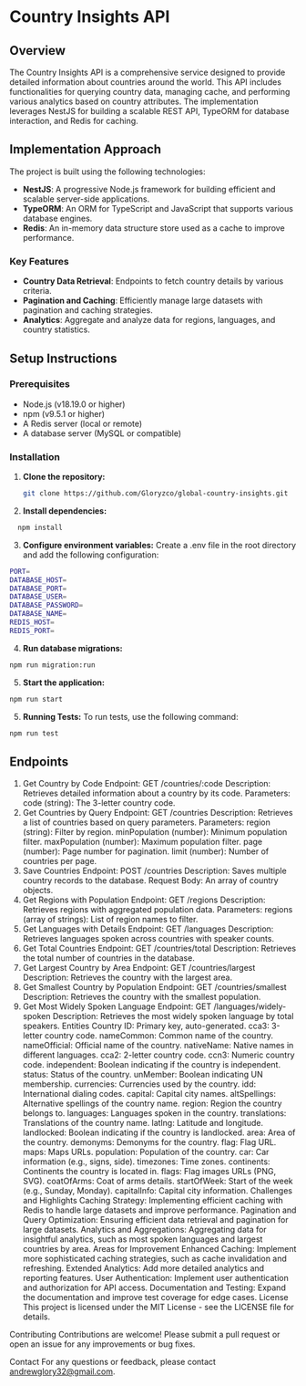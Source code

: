 # Country Insights API

## Overview

The Country Insights API is a comprehensive service designed to provide detailed information about countries around the world. This API includes functionalities for querying country data, managing cache, and performing various analytics based on country attributes. The implementation leverages NestJS for building a scalable REST API, TypeORM for database interaction, and Redis for caching.

## Implementation Approach

The project is built using the following technologies:

- **NestJS**: A progressive Node.js framework for building efficient and scalable server-side applications.
- **TypeORM**: An ORM for TypeScript and JavaScript that supports various database engines.
- **Redis**: An in-memory data structure store used as a cache to improve performance.

### Key Features

- **Country Data Retrieval**: Endpoints to fetch country details by various criteria.
- **Pagination and Caching**: Efficiently manage large datasets with pagination and caching strategies.
- **Analytics**: Aggregate and analyze data for regions, languages, and country statistics.

## Setup Instructions

### Prerequisites

- Node.js (v18.19.0 or higher)
- npm (v9.5.1 or higher)
- A Redis server (local or remote)
- A database server (MySQL or compatible)

### Installation

1. **Clone the repository:**

   ```bash
   git clone https://github.com/Gloryzco/global-country-insights.git
   ```

2. **Install dependencies:**
```bash
  npm install
```

3. **Configure environment variables:**
Create a .env file in the root directory and add the following configuration:
```bash
PORT=
DATABASE_HOST=
DATABASE_PORT=
DATABASE_USER=
DATABASE_PASSWORD=
DATABASE_NAME=
REDIS_HOST=
REDIS_PORT=
```

4. **Run database migrations:**
```bash
npm run migration:run
```

5. **Start the application:**
```bash
npm run start
```

5. **Running Tests:**
To run tests, use the following command:
```bash
npm run test
```

## Endpoints

1. Get Country by Code
   Endpoint: GET /countries/:code
   Description: Retrieves detailed information about a country by its code.
   Parameters:
   code (string): The 3-letter country code.
2. Get Countries by Query
   Endpoint: GET /countries
   Description: Retrieves a list of countries based on query parameters.
   Parameters:
   region (string): Filter by region.
   minPopulation (number): Minimum population filter.
   maxPopulation (number): Maximum population filter.
   page (number): Page number for pagination.
   limit (number): Number of countries per page.
3. Save Countries
   Endpoint: POST /countries
   Description: Saves multiple country records to the database.
   Request Body:
   An array of country objects.
4. Get Regions with Population
   Endpoint: GET /regions
   Description: Retrieves regions with aggregated population data.
   Parameters:
   regions (array of strings): List of region names to filter.
5. Get Languages with Details
   Endpoint: GET /languages
   Description: Retrieves languages spoken across countries with speaker counts.
6. Get Total Countries
   Endpoint: GET /countries/total
   Description: Retrieves the total number of countries in the database.
7. Get Largest Country by Area
   Endpoint: GET /countries/largest
   Description: Retrieves the country with the largest area.
8. Get Smallest Country by Population
   Endpoint: GET /countries/smallest
   Description: Retrieves the country with the smallest population.
9. Get Most Widely Spoken Language
   Endpoint: GET /languages/widely-spoken
   Description: Retrieves the most widely spoken language by total speakers.
   Entities
   Country
   ID: Primary key, auto-generated.
   cca3: 3-letter country code.
   nameCommon: Common name of the country.
   nameOfficial: Official name of the country.
   nativeName: Native names in different languages.
   cca2: 2-letter country code.
   ccn3: Numeric country code.
   independent: Boolean indicating if the country is independent.
   status: Status of the country.
   unMember: Boolean indicating UN membership.
   currencies: Currencies used by the country.
   idd: International dialing codes.
   capital: Capital city names.
   altSpellings: Alternative spellings of the country name.
   region: Region the country belongs to.
   languages: Languages spoken in the country.
   translations: Translations of the country name.
   latlng: Latitude and longitude.
   landlocked: Boolean indicating if the country is landlocked.
   area: Area of the country.
   demonyms: Demonyms for the country.
   flag: Flag URL.
   maps: Maps URLs.
   population: Population of the country.
   car: Car information (e.g., signs, side).
   timezones: Time zones.
   continents: Continents the country is located in.
   flags: Flag images URLs (PNG, SVG).
   coatOfArms: Coat of arms details.
   startOfWeek: Start of the week (e.g., Sunday, Monday).
   capitalInfo: Capital city information.
   Challenges and Highlights
   Caching Strategy: Implementing efficient caching with Redis to handle large datasets and improve performance.
   Pagination and Query Optimization: Ensuring efficient data retrieval and pagination for large datasets.
   Analytics and Aggregations: Aggregating data for insightful analytics, such as most spoken languages and largest countries by area.
   Areas for Improvement
   Enhanced Caching: Implement more sophisticated caching strategies, such as cache invalidation and refreshing.
   Extended Analytics: Add more detailed analytics and reporting features.
   User Authentication: Implement user authentication and authorization for API access.
   Documentation and Testing: Expand the documentation and improve test coverage for edge cases.
   License
   This project is licensed under the MIT License - see the LICENSE file for details.

Contributing
Contributions are welcome! Please submit a pull request or open an issue for any improvements or bug fixes.

Contact
For any questions or feedback, please contact andrewglory32@gmail.com.
